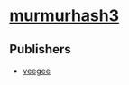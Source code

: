 # [murmurhash3](https://pypi.org/project/murmurhash3)



## Publishers
- [veegee](https://pypi.org/user/veegee)

